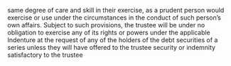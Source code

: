same degree of care and skill in their exercise, as a prudent person would exercise or use under the circumstances in
the conduct of such person’s own affairs. Subject to such provisions, the trustee will be under no obligation to
exercise any of its rights or powers under the applicable Indenture at the request of any of the holders of the debt
securities of a series unless they will have offered to the trustee security or indemnity satisfactory to the trustee